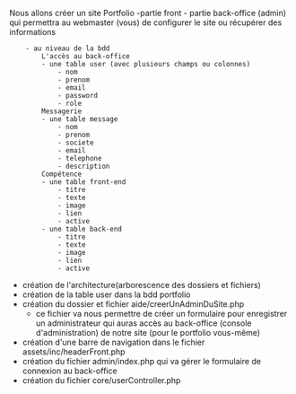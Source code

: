 
Nous allons créer un site Portfolio 
        -partie front
        - partie back-office (admin) qui permettra au webmaster (vous) de configurer le site ou récupérer des informations

        - au niveau de la bdd
            L'accès au back-office
            - une table user (avec plusieurs champs ou colonnes)
                - nom 
                - prenom
                - email
                - password
                - role
            Messagerie
            - une table message
                - nom 
                - prenom 
                - societe 
                - email
                - telephone
                - description
            Compétence 
            - une table front-end
                - titre
                - texte
                - image
                - lien
                - active
            - une table back-end
                - titre
                - texte
                - image
                - lien
                - active

* création de l'architecture(arborescence des dossiers et fichiers)
* création de la table user dans la bdd portfolio
* création du dossier et fichier aide/creerUnAdminDuSite.php
    - ce fichier va nous permettre de créer un formulaire pour enregistrer un administrateur  qui auras accès au back-office (console d'administration) de notre site (pour le portfolio vous-même)
* création d'une barre de navigation dans le fichier assets/inc/headerFront.php
* création du fichier admin/index.php qui va gérer le formulaire de connexion au back-office
* création du fichier core/userController.php